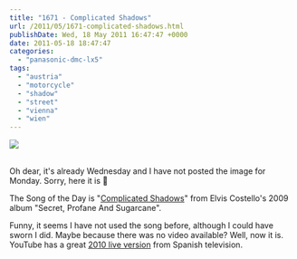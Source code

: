 ```yaml
---
title: "1671 - Complicated Shadows"
url: /2011/05/1671-complicated-shadows.html
publishDate: Wed, 18 May 2011 16:47:47 +0000
date: 2011-05-18 18:47:47
categories: 
  - "panasonic-dmc-lx5"
tags: 
  - "austria"
  - "motorcycle"
  - "shadow"
  - "street"
  - "vienna"
  - "wien"
---
```

<div class="container">
<div class="center"><a target="_blank" href="https://d25zfm9zpd7gm5.cloudfront.net/1200x1200/2011/20110516_083239_ps.jpg"><img src="https://d25zfm9zpd7gm5.cloudfront.net/0600x0600/2011/20110516_083239_ps.jpg" /></a></div>
</div>
<br />

Oh dear, it's already Wednesday and I have not posted the image for Monday. Sorry, here it is 🙂

 The Song of the Day is "<a target="_blank" href="http://www.lyricsmode.com/lyrics/e/elvis_costello/complicated_shadows.html">Complicated Shadows</a>" from Elvis Costello's 2009 album "Secret, Profane And Sugarcane". 

Funny, it seems I have not used the song before, although I could have sworn I did. Maybe because there was no video available? Well, now it is. YouTube has a great <a target="_blank" href="http://www.youtube.com/watch?v=3EnqksUMO3E&feature=related">2010 live version</a> from Spanish television.

